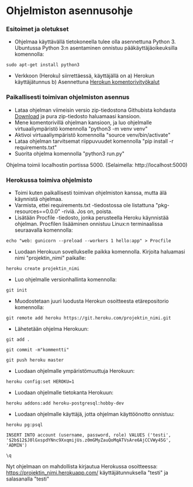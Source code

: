# Ohjelmiston asennusohje

### Esitoimet ja oletukset

* Ohjelmaa käyttävällä tietokoneella tulee olla asennettuna Python 3.
Ubuntussa Python 3:n asentaminen onnistuu pääkäyttäjäoikeuksilla komennolla:
```
sudo apt-get install python3
```
* Verkkoon (Heroku) siirrettäessä, käyttäjällä on a) Herokun käyttäjätunnus b) Asennettuna [Herokun komentorivityökalut](https://devcenter.heroku.com/articles/heroku-cli "Heroku CLI")

### Paikallisesti toimivan ohjelmiston asennus

* Lataa ohjelman viimeisin versio zip-tiedostona Githubista kohdasta [Download](https://github.com/sokkanen/TSOHA_OL_Booking) ja pura zip-tiedosto haluamaasi kansioon.
* Mene komentorivillä ohjelman kansioon, ja luo ohjelmalle virtuaaliympäristö komennolla "python3 -m venv venv"
* Aktivoi virtuaaliympäristö komennolla "source venv/bin/activate" 
* Lataa ohjelman tarvitsemat riippuvuudet komennolla "pip install -r requirements.txt"
* Suorita ohjelma komennolla "python3 run.py"

Ohjelma toimii localhostin portissa 5000. (Selaimella: http://localhost:5000)

### Herokussa toimiva ohjelmisto

* Toimi kuten paikallisesti toimivan ohjelmiston kanssa, mutta älä käynnistä ohjelmaa.
* Varmista, ettei requirements.txt -tiedostossa ole listattuna "pkg-resources==0.0.0" -riviä. Jos on, poista.
* Lisätään Procfile -tiedosto, jonka perusteella Heroku käynnistää ohjelman. Procfilen lisääminen onnistuu Linux:n terminaalissa seuraavalla komennolla:
```
echo "web: gunicorn --preload --workers 1 hello:app" > Procfile
```
* Luodaan Herokuun sovellukselle paikka komennolla. Kirjoita haluamasi nimi "projektin_nimi" paikalle:
```
heroku create projektin_nimi
```
* Luo ohjelmalle versionhallinta komennolla:
```
git init
```
* Muodostetaan juuri luodusta Herokun osoitteesta etärepositorio komennolla:
```
git remote add heroku https://git.heroku.com/projektin_nimi.git
```
* Lähetetään ohjelma Herokuun:
```
git add .
```
```
git commit -m"kommentti"
```
```
git push heroku master
```
* Luodaan ohjelmalle ympäristömuuttuja Herokuun:
```
heroku config:set HEROKU=1
```
* Luodaan ohjelmalle tietokanta Herokuun:
```
heroku addons:add heroku-postgresql:hobby-dev
```
* Luodaan ohjelmalle käyttäjä, jotta ohjelman käyttöönotto onnistuu:
```
heroku pg:psql
```
```
INSERT INTO account (username, password, role) VALUES ('testi', '$2b$12$J0lGxspdYNnc9XxqmijUs.z0mGMyZauQoMqATVsAre6AjCCVWy45G', 'ADMIN')
```
```
\q
```
Nyt ohjelmaan on mahdollista kirjautua Herokussa osoitteessa: https://projektin_nimi.herokuapp.com/ käyttäjätunnuksella "testi" ja salasanalla "testi"
